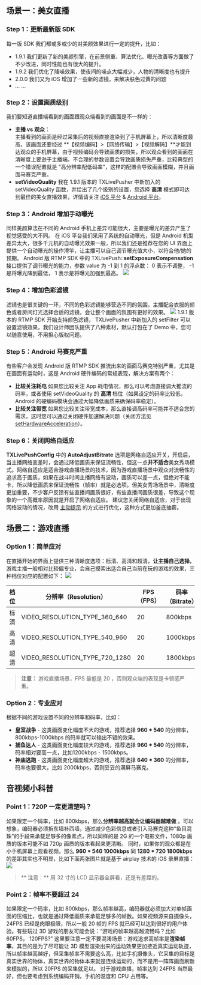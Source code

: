 ## 场景一：美女直播

### Step 1：更新最新版 SDK 
每一版 SDK 我们都或多或少的对美颜效果进行一定的提升，比如：
- 1.9.1 我们更新了新的美颜引擎，在前景侧重、算法优化、曝光改善等方面做了不少改进，同时性能也有很大的提升。
- 1.9.2 我们优化了降噪效果，使夜间的噪点大幅减少，人物的清晰度也有提升
- 2.0.0 我们又为 iOS 增加了一些新的滤镜，来解决肤色过黄的问题
- ... ...
  
### Step 2：设置画质级别
我们要知道直播端看到的画面跟观众端看到的画面是不一样的：
- **主播 vs 观众**：  
主播看到的画面是经过采集后的视频直接渲染到了手机屏幕上，所以清晰度最高，该画面还要经过 **【视频编码】>【网络传输】>【视频解码】**才能到达观众的手机屏幕，由于视频编码会导致画质的损失，所以观众看到的画面在清晰度上要逊于主播端。不合理的参数设置会导致画质损失严重，比较典型的一个错误配置就是 “高分辨率配低码率”，这样的配置会导致画面模糊，并且画面马赛克严重。 
- **setVideoQuality**
我在 1.9.1 版本的 TXLivePusher 中新加入的 setVideoQuality 函数，并给出了几个级别的设置，您选择 **高清** 模式即可达到最佳的美女直播效果，详情请关注 [iOS 平台](http://tce.fsphere.cn/document/product/454/7879#step-9.3A-.E6.8E.A8.E8.8D.90.E7.9A.84.E6.B8.85.E6.99.B0.E5.BA.A6) & [Android 平台](http://tce.fsphere.cn/document/product/454/7885#step-9.3A-.E6.8E.A8.E8.8D.90.E7.9A.84.E6.B8.85.E6.99.B0.E5.BA.A6)。

### Step 3：Android 增加手动曝光
同样美颜算法在不同的 Android 手机上差异可能很大，主要是曝光的差异产生了视觉感受的大不同。
在 iOS 平台我们采用了系统的自动曝光，但是 Android 机型差异太大，很多千元机的自动曝光效果一般，所以我们还是推荐在您的 UI 界面上提供一个自动曝光的操作滑竿，让主播可以自己调节曝光值大小，以符合他/她的预期。
Android 版 RTMP SDK 中的 TXLivePush::**setExposureCompensation** 接口提供了调节曝光的能力，参数 value 为 -1 到 1 的浮点数： 0 表示不调整， -1 是将曝光降到最低， 1 表示是将曝光加强到最高。
![](http://imgcache.tce.fsphere.cn/static/mc.qcloudimg.com/static/img/b4c3fcc20a580347bb1360c5b59fd08c/image.png)

### Step 4：增加色彩滤镜
滤镜也是很关键的一环，不同的色彩滤镜能够营造不同的氛围，主播配合衣服的颜色或者房间灯光选择合适的滤镜，会让整个画面的氛围有更好的效果。
![](http://imgcache.tce.fsphere.cn/static/mc.qcloudimg.com/static/img/ad0711f3c35f2087d3520677bfd64391/image.png)
1.9.1 版本的 RTMP SDK 开始支持颜色滤镜， TXLivePusher 中新加入的 setFilter 可以设置滤镜效果，我们设计师团队提供了八种素材，默认打包在了 Demo 中，您可以随意使用，不用担心版权问题。

### Step 5：Android 马赛克严重
有些客户会发现 Android 版 RTMP SDK 推流出来的画面马赛克特别严重，尤其是在画面有运动时，这是 Android 硬件编码的常规表现，解决方案有两个：
- **比较关注耗电**
如果您比较关注 App 耗电情况，那么可以考虑直接调大推流的码率，或者使用 setVideoQuality 的 **高清** 档位（如果设定的码率比较低，Android 的硬编码模块会通过大幅降低画质来确保码率稳定）。
- **比较关注带宽**
 如果您比较关注带宽成本，那么直接调高码率可能并不适合您的需求，这时您可以通过关闭硬件加速解决问题（关闭方法见  [setHardwareAcceleration](http://tce.fsphere.cn/document/product/454/7885#step-7.3A-.E7.A1.AC.E4.BB.B6.E7.BC.96.E7.A0.81)）。

### Step 6：关闭网络自适应
**TXLivePushConfig** 中的 **AutoAdjustBitrate** 选项是网络自适应开关，开启后，当主播网络变差时，会通过降低画质来保证流畅性，但这一点**并不适合**美女秀场模式。网络自适应是适合游戏直播场景的技术，因为游戏直播场景中观众对流畅性的追求高于画质，如果在战斗时间主播网络有波动，画质可以差一点，但绝对不能卡，所以降低画质来保证流畅性（帧率）就是必选项。但美女秀场场景中，清晰度更加重要，不少客户反馈有些直播间画质很好，有些直播间画质很差，导致这个现象的一个高概率原因就是开启了网络自适应。
建议您关闭网络自适应，对于出现网络波动的情况，改用 [主动提示](http://tce.fsphere.cn/document/product/454/7946#4.2-.E9.92.88.E5.AF.B9.E6.80.A7.E4.BC.98.E5.8C.96.E6.96.B9.E6.A1.888) 的方式进行优化，这种方式更加釜底抽薪。

## 场景二：游戏直播
### Option 1：简单应对
在直播开始的界面上提供三种清晰度选项：标清、高清和超清，**让主播自己选择**，游戏主播一般相对比较偏专业，会自己摸索出适合自己当前在玩的游戏的效果，三种档位对应的配置如下：
![](http://imgcache.tce.fsphere.cn/static/mc.qcloudimg.com/static/img/adff3641312721649a1e0d101fdd981f/image.png)

| 档位   | 分辨率（Resolution） | FPS（FPS） | 码率（Bitrate） |
|---------|---------|---------|---------|
| 标清 | VIDEO_RESOLUTION_TYPE_360_640 | 20 | 800kbps |
| 高清 | VIDEO_RESOLUTION_TYPE_540_960 | 20 | 1000kbps | 
| 超清 | VIDEO_RESOLUTION_TYPE_720_1280 | 20 | 1800kbps |

> **注意：**
>  游戏直播场景，FPS 最低是 20 ，否则观众端的表现是卡顿感严重。

### Option 2：专业应对
根据不同的游戏设置不同的分辨率和码率，比如：
- **皇室战争** - 这类画面变化幅度不大的游戏，推荐选择 **960 * 540** 的分辨率，800kbps-1000kbps 的码率就可以输出不错的效果。
-  **捕鱼达人** - 这类画面变化幅度较大的游戏，推荐选择 **960 * 540** 的分辨率，码率相对要高一点，比如1200kbps - 1500kbps。
-  **神庙逃跑** - 这类画面变化幅度超大的游戏，推荐选择 **640 * 360** 的分辨率，码率也要很大，比如 2000kbps，否则妥妥的满屏马赛克。

## 音视频小科普

### Point 1：720P 一定更清楚吗？
如果限定一个码率，比如 800kbps，那么**分辨率越高就会让编码器越难做** 。可以想象，编码器必须拆东墙补西墙，通过减少色彩信息或者引入马赛克这种“鱼目混珠”的手段来承载足够多的像素点，所以同样的是 2G 的一个电影文件，1080p 画质的版本可能不如 720p 画质的版本看起来更清晰。
同时，如果你的观众都是在小手机屏幕上观看视频，那么 **960 * 540 1000kbps**  同  **1280 * 720 1800kbps** 的差距其实也不明显，比如下面两张图片就是基于 airplay 技术的 iOS 录屏直播：
![](http://imgcache.tce.fsphere.cn/static/mc.qcloudimg.com/static/img/98135b33c574c1c70373df982d6ba179/image.png)
>** 注意：**
> 用 32 寸的 LCD 显示器全屏看，还是有差距的。

### Point 2：帧率不要超过 24
如果限定一个码率，比如 800kbps，那么帧率越高，编码器就必须加大对单帧画面的压缩比，也就是通过降低画质来承载足够多的帧数。如果视频源来自摄像头， 24FPS 已经是肉眼极限，所以一般 20 帧的 FPS 就已经可以达到很好的用户体验。有些玩过 3D 游戏的朋友可能会说：“游戏的帧率越高越流畅吗？比如 60FPS， 120FPS?” 
这里要注意一定不要混淆场景：游戏追求高帧率是**渲染帧率**，其目的是为了尽可能让 3D 模型渲染出来的运动效果更加接近真实运动轨迹，所以帧率越高越好，但采集帧率不需要这么高，比如手机摄像头，它采集的目标是真实世界的物体，真实世界的物体本来就是连续运动的，而不是用一阵阵画面刷新来模拟的，所以 20FPS 的采集就足以。
对于游戏直播，帧率达到 24FPS 当然最好，但也要考虑到系统编码开销，手机的温度和 CPU 占用等。

